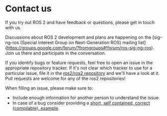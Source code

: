 # Contact us
If you try out ROS 2 and have feedback or questions, please get in touch with us.

Discussions about ROS 2 development and plans are happening on the [sig-ng-ros (Special Interest Group on Next-Generation ROS) mailing list] (https://groups.google.com/forum/?fromgroups#!forum/ros-sig-ng-ros).
Join us there and participate in the conversation.

If you identify bugs or feature requests, feel free to open an issue in the appropriate repository tracker. If it's not clear which tracker to use for a particular issue, file it in the [ros2/ros2 repository](https://github.com/ros2/ros2/issues) and we'll have a look at it. Pull requests are welcome for any of the ros2 repositories!

When filling an issue, please make sure to:

* Include enough information for another person to understand the issue.
* In case of a bug consider providing a [short, self contained, correct (compilable), example](http://sscce.org/).